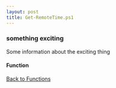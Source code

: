 ```yaml
---
layout: post
title: Get-RemoteTime.ps1
---
```


### something exciting

Some information about the exciting thing

#### Function

<script src="https://gist-it.appspot.com/github.com/BanterBoy/scripts-blog/blob/master/PowerShell/functions/time/Get-RemoteTime.ps1" crossorigin="anonymous"></script>

<a href="/menu/_pages/functions.html">Back to Functions</a>
